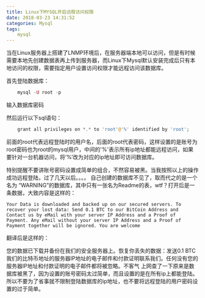 ```yaml
---
title: Linux下MYSQL开启远程访问权限
date: 2018-03-23 14:31:52
categories: Mysql
tags:
	mysql
---
```

当在Linux服务器上搭建了LNMP环境后，在服务器端本地可以访问，但是有时候需要本地先创建数据表再上传到服务器，而Linux下Mysql默认安装完成后只有本地访问的权限，需要指定用户设置访问权限才能远程访问该数据库。
<!--more-->
首先登陆数据库：
```php
    mysql -U root -p
```
输入数据库密码

然后运行以下sql语句：
```php
    grant all privileges on *.* to 'root'@'%' identified by 'root';
```
前面的root代表远程登陆时的用户名，后面的root代表密码，这样设置的是账号为root密码也为root的mysql用户，中间的'%'表示所有ip地址都能远程访问，如果要针对一台机器访问，将‘%’改为对应的ip地址即可访问数据库。

特别提醒不要讲账号密码设置成简单的组合，不然容易被黑。当我按照以上的操作成功远程登陆，过了几天以后。。。。
自己创建的数据库不见了，取而代之的是一个名为 “WARNING”的数据库，其中只有一张名为Readme的表，wtf？打开后是一条数据，大致内容是这样的：

    Your Data is downloaded and backed up on our secured servers. To recover your lost data: Send 0.1 BTC to our BitCoin Address and Contact us by eMail with your server IP Address and a Proof of Payment. Any eMail without your server IP Address and a Proof of Payment together will be ignored. You are welcome
翻译后是这样的：

您的数据已下载并备份在我们的安全服务器上。恢复你丢失的数据：发送0.1 BTC我们的比特币地址的服务器IP地址的电子邮件和付款证明联系我们。任何没有您的服务器IP地址和付款证明的电子邮件都将被忽略。不客气
上网查了一下原来是数据库被黑了，因为设置的账号密码太过简单，而且设置的是在所有ip上都能登陆。所以不要为了省事就不限制登陆数据库的ip地址，也不要将远程登陆的用户密码设置的过于简单。
